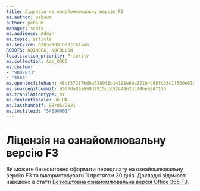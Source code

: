 ```yaml
---
title: Ліцензія на ознайомлювальну версію F3
ms.author: pebaum
author: pebaum
manager: scotv
ms.audience: Admin
ms.topic: article
ms.service: o365-administration
ROBOTS: NOINDEX, NOFOLLOW
localization_priority: Priority
ms.collection: Adm_O365
ms.custom:
- "9002873"
- "5565"
ms.openlocfilehash: 48df372f7bd6a5289f1b14191e8ba221b4c68fb23c1f500e0191e2ddda3c4114
ms.sourcegitcommit: b5f7da89a650d2915dc652449623c78be6247175
ms.translationtype: MT
ms.contentlocale: uk-UA
ms.lasthandoff: 08/05/2021
ms.locfileid: "54090001"
---
```

# <a name="f3-trail-license"></a>Ліцензія на ознайомлювальну версію F3

Ви можете безкоштовно оформити передплату на ознайомлювальну версію F3 та використовувати її протягом 30 днів. Докладні відомості наведено в статті [Безкоштовна ознайомлювальна версія Office 365 F3](https://go.microsoft.com/fwlink/p/?LinkID=848845&clcid=0x409&culture=en-us&country=US).
